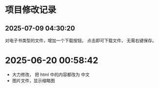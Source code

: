 # 项目修改记录


##  2025-07-09 04:30:20
对电子书类型的文件，增加一个下载按钮。 点击即可下载文件， 无需右键保存。


#  2025-06-20 00:58:42

- 大力修改， 把 html 中的内容都改为 中文 
- 图片文件，显示缩略图



